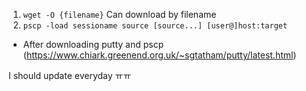 1. `wget -O {filename}` Can download by filename
2. `pscp -load sessioname source [source...] [user@]host:target`
  - After downloading putty and pscp (https://www.chiark.greenend.org.uk/~sgtatham/putty/latest.html)
  

I should update everyday ㅠㅠ
